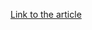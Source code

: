 [Link to the article](https://www.securityweek.com/bug-bounty-platform-bugcrowd-secures-50-million-in-growth-capital/)
